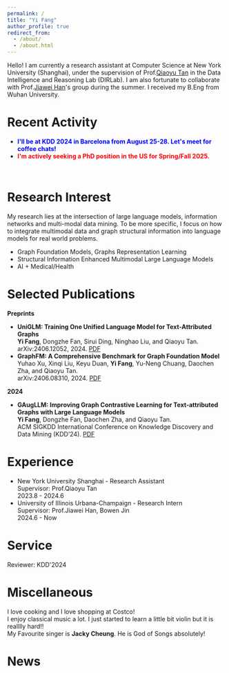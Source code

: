 ```yaml
---
permalink: /
title: "Yi Fang"
author_profile: true
redirect_from: 
  - /about/
  - /about.html
---
```

Hello! I am currently a research assistant at Computer Science at New York University (Shanghai), under the supervision of Prof.[Qiaoyu Tan](https://qiaoyu-tan.github.io/) in the Data Intelligence and Reasoning Lab (DIRLab). I am also fortunate to collaborate with Prof.[Jiawei Han](http://dm1.cs.uiuc.edu/index.html)'s group during the summer. I received my B.Eng from Wuhan University.

# Recent Activity
- **<font color="#0000FF">I'll be at KDD 2024 in Barcelona from August 25-28. Let's meet for coffee chats!</font>**
- **<font color="#FF0000">I'm actively seeking a PhD position in the US for Spring/Fall 2025.</font>**
<br>

# Research Interest
My research lies at the intersection of large language models, information networks and multi-modal data mining. To be more specific, I focus on how to integrate multimodal data and graph structural information into language models for real world problems.
- Graph Foundation Models, Graphs Representation Learning
- Structural Information Enhanced Multimodal Large Language Models
- AI + Medical/Health


# Selected Publications
**Preprints**
- **UniGLM: Training One Unified Language Model for Text-Attributed Graphs**<br>
  **Yi Fang**, Dongzhe Fan, Sirui Ding, Ninghao Liu, and Qiaoyu Tan. <br>
  arXiv:2406.12052, 2024. [PDF](https://arxiv.org/abs/2406.12052)
- **GraphFM: A Comprehensive Benchmark for Graph Foundation Model**<br>
  Yuhao Xu, Xinqi Liu, Keyu Duan, **Yi Fang**, Yu-Neng Chuang, Daochen Zha, and Qiaoyu Tan. <br>
  arXiv:2406.08310, 2024. [PDF](https://arxiv.org/abs/2406.08310) <br>

**2024**
- **GAugLLM: Improving Graph Contrastive Learning for Text-attributed Graphs with Large Language Models**<br>
  **Yi Fang**, Dongzhe Fan, Daochen Zha, and Qiaoyu Tan.<br>
  ACM SIGKDD International Conference on Knowledge Discovery and Data Mining (KDD’24). [PDF](https://arxiv.org/abs/2406.11945)

# Experience
- New York University Shanghai - Research Assistant<br>
  Supervisor: Prof.Qiaoyu Tan<br>
  2023.8 - 2024.6
- University of Illinois Urbana-Champaign - Research Intern<br>
  Supervisor: Prof.Jiawei Han, Bowen Jin<br>
  2024.6 - Now

# Service
Reviewer: KDD'2024

# Miscellaneous
I love cooking and I love shopping at Costco! <br>
I enjoy classical music a lot. I just started to learn a little bit violin but it is realllly hard!!<br>
My Favourite singer is **Jacky Cheung**. He is God of Songs absolutely!



# News

